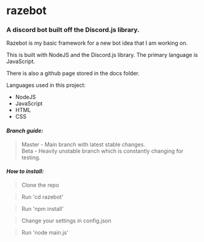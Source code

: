 # razebot
### A discord bot built off the Discord.js library.

Razebot is my basic framework for a new bot idea that I am working on.

This is built with NodeJS and the Discord.js library.
The primary language is JavaScript.

There is also a github page stored in the docs folder.

Languages used in this project:
* NodeJS
* JavaScript
* HTML
* CSS

#### *Branch guide:*
> Master - Main branch with latest stable changes.   
> Beta - Heavily unstable branch which is constantly changing for testing.   

#### *How to install:*
> Clone the repo

> Run 'cd razebot'

> Run 'npm install'

> Change your settings in config.json

> Run 'node main.js'
